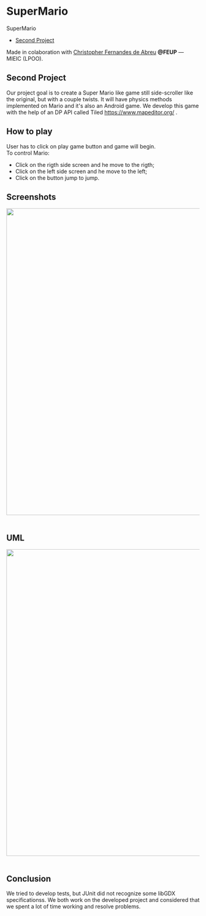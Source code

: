 # SuperMario
SuperMario


- [Second Project](#second-project)

Made in colaboration with [Christopher Fernandes de Abreu](https://github.com/cfa911) **@FEUP** — MIEIC (LPOO).<br>

## Second Project

Our project goal is to create a Super Mario like game still side-scroller like the original, but with a couple twists. It will have physics methods implemented on Mario and it's also an Android game. We develop this game with the help of an DP API called Tiled https://www.mapeditor.org/ .

## How to play
User has to click on play game button and game will begin.<br>
To control Mario:<br>
- Click on the rigth side screen and he move to the rigth;
- Click on the left side screen and he move to the left;
- Click on the button jump to jump.

 ## Screenshots

<img src="https://github.com/mcarolinaSoares/SuperMario/blob/master/AndroidApp/1.png" width="800"><br><br>

## UML


<img src="https://github.com/mcarolinaSoares/SuperMario/blob/master/UML/SuperMario.jpg" width="800"><br><br>


## Conclusion
We tried to develop tests, but JUnit did not recognize some libGDX specificationss.
We both work on the developed project and considered that we spent a lot of time working and resolve problems.
